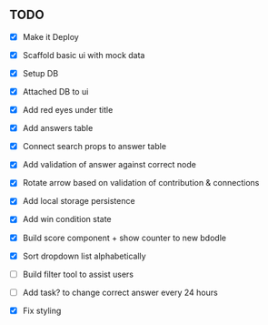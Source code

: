  ## TODO

 - [x] Make it Deploy
 - [x] Scaffold basic ui with mock data
 - [x] Setup DB
 - [x] Attached DB to ui
 - [x] Add red eyes under title
 - [x] Add answers table
 - [x] Connect search props to answer table
 - [x] Add validation of answer against correct node
 - [x] Rotate arrow based on validation of contribution & connections
 - [x] Add local storage persistence
 - [x] Add win condition state
 - [x] Build score component + show counter to new bdodle
 - [x] Sort dropdown list alphabetically
 - [ ] Build filter tool to assist users
 - [ ] Add task? to change correct answer every 24 hours
 - [x] Fix styling



